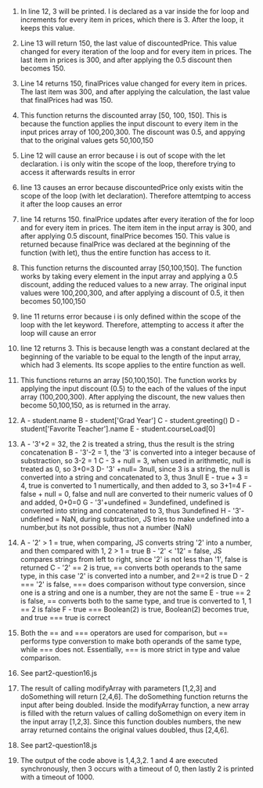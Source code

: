 1. In line 12, 3 will be printed. I is declared as a var inside the for loop and increments for every item in prices, which there is 3. After the loop, it keeps this value.

2. Line 13 will return 150, the last value of discountedPrice. This value changed for every iteration of the loop and for every item in prices. The last item in prices is 300, and after applying the 0.5 discount then becomes 150.

3. Line 14 returns 150, finalPrices value changed for every item in prices. The last item was 300, and after applying the calculation, the last value that finalPrices had was 150.

4. This function returns the discounted array [50, 100, 150]. This is because the function applies the input discount to every item in the input prices array of 100,200,300. The discount was 0.5, and appying that to the original values gets 50,100,150

5. Line 12 will cause an error because i is out of scope with the let declaration. i is only witin the scope of the loop, therefore trying to access it afterwards results in error

6. line 13 causes an error because discountedPrice only exists witin the scope of the loop (with let declaration). Therefore attemtping to access it after the loop causes an error

7. line 14 returns 150. finalPrice updates after every iteration of the for loop and for every item in prices. The item item in the input array is 300, and after applying 0.5 discount, finalPrice becomes 150. This value is returned because finalPrice was declared at the beginning of the function (with let), thus the entire function has access to it.

8. This function returns the discounted array [50,100,150]. The function works by taking every element in the input array and applying a 0.5 discount, adding the reduced values to a new array. The original input values were 100,200,300, and after applying a discount of 0.5, it then becomes 50,100,150

9. line 11 returns error because i is only defined within the scope of the loop with the let keyword. Therefore, attempting to access it after the loop will cause an error

10. line 12 returns 3. This is because length was a constant declared at the beginning of the variable to be equal to the length of the input array, which had 3 elements. Its scope applies to the entire function as well.

11. This functions returns an array [50,100,150]. The function works by applying the input discount (0.5) to the each of the values of the input array (100,200,300). After applying the discount, the new values then become 50,100,150, as is returned in the array.

12. A - student.name
    B - student['Grad Year']
    C - student.greeting()
    D - student['Favorite Teacher'].name
    E - student.courseLoad[0]

13. A - '3'+2 = 32, the 2 is treated a string, thus the result is the string concatenation
    B - '3'-2 = 1, the '3' is converted into a integer because of substraction, so 3-2 = 1
    C - 3 + null = 3, when used in arithmetic, null is treated as 0, so 3+0=3
    D- '3' +null= 3null, since 3 is a string, the null is converted into a string and concatenated to 3, thus 3null
    E - true + 3 = 4, true is converted to 1 numertically, and then added to 3, so 3+1=4
    F - false + null = 0, false and null are converted to their numeric values of 0 and added, 0+0=0
    G - '3'+undefined = 3undefined, undefined is converted into string and concatenated to 3, thus 3undefined
    H - '3'-undefined = NaN, during subtraction, JS tries to make undefined into a number,but its not possible, thus not a number (NaN)

14. A - '2' > 1 = true, when comparing, JS converts string '2' into a number, and then compared with 1, 2 > 1 = true
    B - '2' < '12' = false, JS compares strings from left to right, since '2' is not less than '1', false is returned
    C - '2' == 2 is true, == converts both operands to the same type, in this case '2' is converted into a number, and 2==2 is true
    D - 2 === '2' is false, === does comparison without type conversion, since one is a string and one is a number, they are not the same
    E - true == 2 is false, == converts both to the same type, and true is converted to 1, 1 == 2 is false
    F - true === Boolean(2) is true, Boolean(2) becomes true, and true === true is correct

15. Both the == and === operators are used for comparison, but == performs type converstion to make both operands of the same type, while === does not. Essentially, === is more strict in type and value comparison.

16. See part2-question16.js

17. The result of calling modifyArray with parameters [1,2,3] and doSomething will return [2,4,6]. The doSomething function returns the input after being doubled. Inside the modifyArray function, a new array is filled with the return values of calling doSomethign on every item in the input array [1,2,3]. Since this function doubles numbers, the new array returned contains the original values doubled, thus [2,4,6].

18. See part2-question18.js

19. The output of the code above is 1,4,3,2. 1 and 4 are executed synchronously, then 3 occurs with a timeout of 0, then lastly 2 is printed with a timeout of 1000.
    

    
